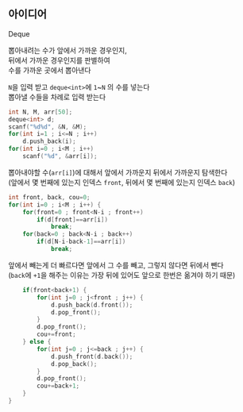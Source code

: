 ## 아이디어
Deque  
  
뽑아내려는 수가 앞에서 가까운 경우인지,  
뒤에서 가까운 경우인지를 판별하여  
수를 가까운 곳에서 뽑아낸다  
  
`N`을 입력 받고 `deque<int>`에 `1`~`N` 의 수를 넣는다  
뽑아낼 수들을 차례로 입력 받는다
```cpp
int N, M, arr[50];
deque<int> d;
scanf("%d%d", &N, &M);
for(int i=1 ; i<=N ; i++)
	d.push_back(i);
for(int i=0 ; i<M ; i++)
	scanf("%d", &arr[i]);
```
뽑아내야할 수(`arr[i]`)에 대해서 앞에서 가까운지 뒤에서 가까운지 탐색한다  
(앞에서 몇 번째에 있는지 인덱스 `front`, 뒤에서 몇 번째에 있는지 인덱스 `back`)
```cpp
int front, back, cou=0;
for(int i=0 ; i<M ; i++) {
	for(front=0 ; front<N-i ; front++)
		if(d[front]==arr[i])
			break;
	for(back=0 ; back<N-i ; back++)
		if(d[N-i-back-1]==arr[i])
			break;
```
앞에서 빼는게 더 빠르다면 앞에서 그 수를 빼고, 그렇지 않다면 뒤에서 뺀다  
(`back`에 `+1`을 해주는 이유는 가장 뒤에 있어도 앞으로 한번은 옮겨야 하기 때문)
```cpp
	if(front<back+1) {
		for(int j=0 ; j<front ; j++) {
			d.push_back(d.front());
			d.pop_front();
		}
		d.pop_front();
		cou+=front;
	} else {
		for(int j=0 ; j<=back ; j++) {
			d.push_front(d.back());
			d.pop_back();
		}
		d.pop_front();
		cou+=back+1;
	}
}
```
